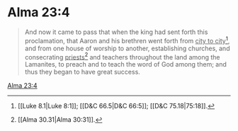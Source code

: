 # Alma 23:4

> And now it came to pass that when the king had sent forth this proclamation, that Aaron and his brethren went forth from <u>city to city</u>[^a], and from one house of worship to another, establishing churches, and consecrating <u>priests</u>[^b] and teachers throughout the land among the Lamanites, to preach and to teach the word of God among them; and thus they began to have great success.

[Alma 23:4](https://www.churchofjesuschrist.org/study/scriptures/bofm/alma/23?lang=eng&id=p4#p4)


[^a]: [[Luke 8.1|Luke 8:1]]; [[D&C 66.5|D&C 66:5]]; [[D&C 75.18|75:18]].  
[^b]: [[Alma 30.31|Alma 30:31]].  

